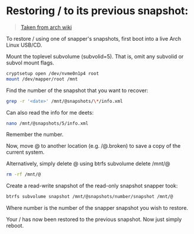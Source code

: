 # **Restoring / to its previous snapshot:**

> [Taken from arch wiki](https://wiki.archlinux.org/title/snapper#Restoring_/_to_its_previous_snapshot)

To restore / using one of snapper's snapshots, first boot into a live Arch Linux USB/CD.

Mount the toplevel subvolume (subvolid=5). That is, omit any subvolid or subvol mount flags.

```zsh
cryptsetup open /dev/nvme0n1p4 root
mount /dev/mapper/root /mnt
```

Find the number of the snapshot that you want to recover:

```zsh
grep -r '<date>' /mnt/@snapshots/\*/info.xml
```

Can also read the info for me deets:

```zsh
nano /mnt/@snapshots/5/info.xml
```

Remember the number.

Now, move @ to another location (e.g. /@.broken) to save a copy of the current system.

Alternatively, simply delete @ using btrfs subvolume delete /mnt/@

```zsh
rm -rf /mnt/@
```

Create a read-write snapshot of the read-only snapshot snapper took:

```zsh
btrfs subvolume snapshot /mnt/@snapshots/number/snapshot /mnt/@
```

Where number is the number of the snapper snapshot you wish to restore.

Your / has now been restored to the previous snapshot. Now just simply reboot.
